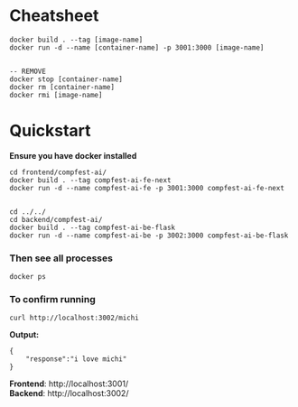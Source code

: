 # Cheatsheet

```
docker build . --tag [image-name]
docker run -d --name [container-name] -p 3001:3000 [image-name]


-- REMOVE
docker stop [container-name]
docker rm [container-name]
docker rmi [image-name]
```

# Quickstart

**Ensure you have docker installed**

```
cd frontend/compfest-ai/
docker build . --tag compfest-ai-fe-next
docker run -d --name compfest-ai-fe -p 3001:3000 compfest-ai-fe-next


cd ../../
cd backend/compfest-ai/
docker build . --tag compfest-ai-be-flask
docker run -d --name compfest-ai-be -p 3002:3000 compfest-ai-be-flask
```

### Then see all processes

```
docker ps
```

### To confirm running

```
curl http://localhost:3002/michi
```

**Output:**

```
{
    "response":"i love michi"
}
```

**Frontend**: http://localhost:3001/
<br/>
**Backend**: http://localhost:3002/
